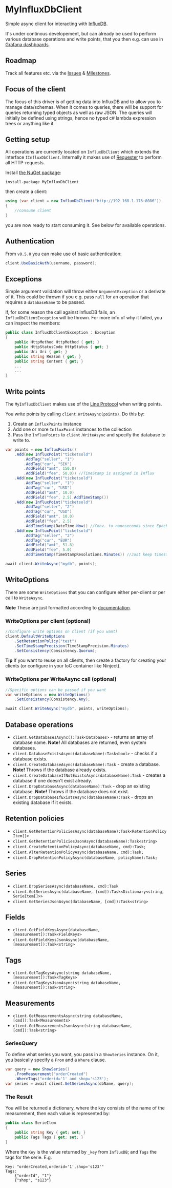 # MyInfluxDbClient
Simple async client for interacting with [InfluxDB](http://influxdb.com).

It's under continous developement, but can already be used to perform various database operations and write points, that you then e.g. can use in [Grafana dashboards](http://grafana.org/).

## Roadmap
Track all features etc. via the [Issues](https://github.com/danielwertheim/myinfluxdbclient/issues) & [Milestones](https://github.com/danielwertheim/myinfluxdbclient/milestones).

## Focus of the client
The focus of this driver is of getting data into InfluxDB and to allow you to manage data/schemas. When it comes to queries, there will be support for queries returning typed objects as well as raw JSON. The queries will initially be defined using strings, hence no typed c# lambda expression trees or anything like it. 

## Getting setup
All operations are currently located on `InfluxDbClient` which extends the interface `IInfluxDbClient`. Internally it makes use of [Requester](https://github.com/danielwertheim/requester) to perform all HTTP-requests.

Install [the NuGet package](https://www.nuget.org/packages/myinfluxdbclient):
```
install-package MyInfluxDbClient
```

then create a client:

```csharp
using (var client = new InfluxDbClient("http://192.168.1.176:8086"))
{
	//consume client
}
```

you are now ready to start consuming it. See below for available operations.

## Authentication
From `v0.5.0` you can make use of basic authentication:

```csharp
client.UseBasicAuth(username, password);
```

## Exceptions
Simple argument validation will throw either `ArgumentException` or a derivate of it. This could be thrown if you e.g. pass `null` for an operation that requires a `databaseName` to be passed.

If, for some reason the call against InfluxDB fails, an `InfluxDbClientException` will be thrown. For more info of why it failed, you can inspect the members:

```csharp
public class InfluxDbClientException : Exception
{
	public HttpMethod HttpMethod { get; }
	public HttpStatusCode HttpStatus { get; }
	public Uri Uri { get; }
	public string Reason { get; }
	public string Content { get; }
	...
	...
}
```

## Write points
The `MyInfluxDbClient` makes use of the [Line Protocol](https://influxdb.com/docs/v0.9/write_protocols/line.html) when writing points.

You write points by calling `client.WriteAsync(points)`. Do this by:

1. Create an `InfluxPoints` instance
2. Add one or more `InfluxPoint` instances to the collection
3. Pass the `InfluxPoints` to `client.WriteAsync` and specify the database to write to.

```csharp
var points = new InfluxPoints()
	.Add(new InfluxPoint("ticketsold")
		.AddTag("seller", "1")
		.AddTag("cur", "SEK")
		.AddField("amt", 150.0)
		.AddField("fee", 50.0)) //TimeStamp is assigned in Influx
	.Add(new InfluxPoint("ticketsold")
		.AddTag("seller", "1")
		.AddTag("cur", "USD")
		.AddField("amt", 10.0)
		.AddField("fee", 2.5).AddTimeStamp())
	.Add(new InfluxPoint("ticketsold")
		.AddTag("seller", "2")
		.AddTag("cur", "USD")
		.AddField("amt", 10.0)
		.AddField("fee", 2.5)
		.AddTimeStamp(DateTime.Now)) //Conv. to nanoseconds since Epoch (UTC)
	.Add(new InfluxPoint("ticketsold")
		.AddTag("seller", "2")
		.AddTag("cur", "EUR")
		.AddField("amt", 51.8)
		.AddField("fee", 5.0)
		.AddTimeStamp(TimeStampResolutions.Minutes)) //Just keep timestamps to minutes. You can also pass a DateTime.

await client.WriteAsync("mydb", points);
```

## WriteOptions
There are some `WriteOptions` that you can configure either per-client or per call to `WriteAsync`.

**Note** These are just formatted according to [documentation](https://influxdb.com/docs/v0.9/write_protocols/write_syntax.html#http).

### WriteOptions per client (optional)
```csharp
//Configure write options on client (if you want)
client.DefaultWriteOptions
	.SetRetentionPolicy("test")
	.SetTimeStampPrecision(TimeStampPrecision.Minutes)
	.SetConsistency(Consistency.Quorum);
```

**Tip** If you want to reuse on all clients, then create a factory for creating your clients (or configure in your IoC container like Ninject).

### WriteOptions per WriteAsync call (optional)

```csharp
//Specific options can be passed if you want
var writeOptions = new WriteOptions()
	.SetConsistency(Consistency.Any);

await client.WriteAsync("mydb", points, writeOptions);
```

## Database operations

- `client.GetDatabasesAsync():Task<Databases>` - returns an array of database name. **Note!** All databases are returned, even system databases.
- `client.DatabaseExistsAsync(databaseName):Task<bool>` -  checks if a database exists.
- `client.CreateDatabaseAsync(databaseName):Task` - create a database. **Note!** Throws if the database already exists.
- `client.CreateDatabaseIfNotExistsAsync(databaseName):Task` - creates a database if one doesn't exist already.
- `client.DropDatabaseAsync(databaseName):Task` - drop an existing database. **Note!** Throws if the database does not exist.
- `client.DropDatabaseIfExistsAsync(databaseName):Task` - drops an existing database if it exists.

## Retention policies

- `client.GetRetentionPoliciesAsync(databaseName):Task<RetentionPolicyItem[]>`
- `client.GetRetentionPoliciesJsonAsync(databaseName):Task<string>`
- `client.CreateRetentionPolicyAsync(databaseName, cmd):Task;`
- `client.AlterRetentionPolicyAsync(databaseName, cmd):Task;`
- `client.DropRetentionPolicyAsync(databaseName, policyName):Task;`

## Series

- `client.DropSeriesAsync(databaseName, cmd):Task`
- `client.GetSeriesAsync(databaseName, [cmd]):Task<Dictionary<string, SerieItem[]>>`
- `client.GetSeriesJsonAsync(databaseName, [cmd]):Task<string>`

## Fields

- `client.GetFieldKeysAsync(databaseName, [measurement]):Task<FieldKeys>`
- `client.GetFieldKeysJsonAsync(databaseName, [measurement]):Task<string>`

## Tags

- `client.GetTagKeysAsync(string databaseName, [measurement]):Task<TagKeys>`
- `client.GetTagKeysJsonAsync(string databaseName, [measurement]):Task<string>`

## Measurements

- `client.GetMeasurementsAsync(string databaseName, [cmd]):Task<Measurements>`
- `client.GetMeasurementsJsonAsync(string databaseName, [cmd]):Task<string>`

### SeriesQuery
To define what series you want, you pass in a `ShowSeries` instance. On it, you basically specify a `From` and a `Where` clause.

```csharp
var query = new ShowSeries()
    .FromMeasurement("orderCreated")
    .WhereTags("orderid='1' and shop='s123');
var series = await client.GetSeriesAsync(dbName, query);
```

### The Result
You will be returned a dictionary, where the key consists of the name of the measurement, then each value is represented by:

```csharp
public class SerieItem
{
    public string Key { get; set; }
    public Tags Tags { get; set; }
}
```

Where the `Key` is the value returned by `_key` from `InfluxDB`; and `Tags` the tags for the serie. E.g.

```
Key: "orderCreated,orderid='1',shop='s123'"
Tags:
	{"orderId", "1"}
	{"shop", "s123"}
```
